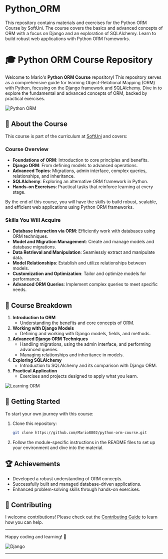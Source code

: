 # Python_ORM
This repository contains materials and exercises for the Python ORM Course by SoftUni. The course covers the basics and advanced concepts of ORM with a focus on Django and an exploration of SQLAlchemy. Learn to build robust web applications with Python ORM frameworks.

# 🎓 Python ORM Course Repository 
  
Welcome to Mario's **Python ORM Course** repository! This repository serves as a comprehensive guide for learning Object-Relational Mapping (ORM) with Python, focusing on the Django framework and SQLAlchemy. Dive in to explore the fundamental and advanced concepts of ORM, backed by practical exercises.

![Python ORM](https://miro.medium.com/max/700/1*Hc3g5HLdjlB1gAYz3ir3gw.png)

## 📖 About the Course

This course is part of the curriculum at [SoftUni](https://softuni.bg/trainings/4547/python-orm-june-2024#lesson-71204) and covers:

### Course Overview

- **Foundations of ORM**: Introduction to core principles and benefits.
- **Django ORM**: From defining models to advanced operations.
- **Advanced Topics**: Migrations, admin interface, complex queries, relationships, and inheritance.
- **SQLAlchemy**: Exploring an alternative ORM framework in Python.
- **Hands-on Exercises**: Practical tasks that reinforce learning at every stage.

By the end of this course, you will have the skills to build robust, scalable, and efficient web applications using Python ORM frameworks.

### Skills You Will Acquire
- **Database Interaction via ORM**: Efficiently work with databases using ORM techniques.
- **Model and Migration Management**: Create and manage models and database migrations.
- **Data Retrieval and Manipulation**: Seamlessly extract and manipulate data.
- **Model Relationships**: Establish and utilize relationships between models.
- **Customization and Optimization**: Tailor and optimize models for performance.
- **Advanced ORM Queries**: Implement complex queries to meet specific needs.

## 📂 Course Breakdown

1. **Introduction to ORM**
    - Understanding the benefits and core concepts of ORM.
2. **Working with Django Models**
    - Defining and working with Django models, fields, and methods.
3. **Advanced Django ORM Techniques**
    - Handling migrations, using the admin interface, and performing advanced queries.
    - Managing relationships and inheritance in models.
4. **Exploring SQLAlchemy**
    - Introduction to SQLAlchemy and its comparison with Django ORM.
5. **Practical Application**
    - Exercises and projects designed to apply what you learn.

![Learning ORM](https://djangocentral.com/static/django_orm_model_inheritance-90496fd5d2df21d45f48a123b3a4ddc4.png)

## 🚀 Getting Started

To start your own journey with this course:

1. Clone this repository:
    ```bash
    git clone https://github.com/Mario8802/python-orm-course.git
    ```
2. Follow the module-specific instructions in the README files to set up your environment and dive into the material.

## 🏆 Achievements

- Developed a robust understanding of ORM concepts.
- Successfully built and managed database-driven applications.
- Enhanced problem-solving skills through hands-on exercises.

## 🤝 Contributing

I welcome contributions! Please check out the [Contributing Guide](CONTRIBUTING.md) to learn how you can help.



---

Happy coding and learning! 🎉

![Django](https://miro.medium.com/max/700/1*D6o6mPAFSk3hAPZpKuKw4g.png)

---


 
